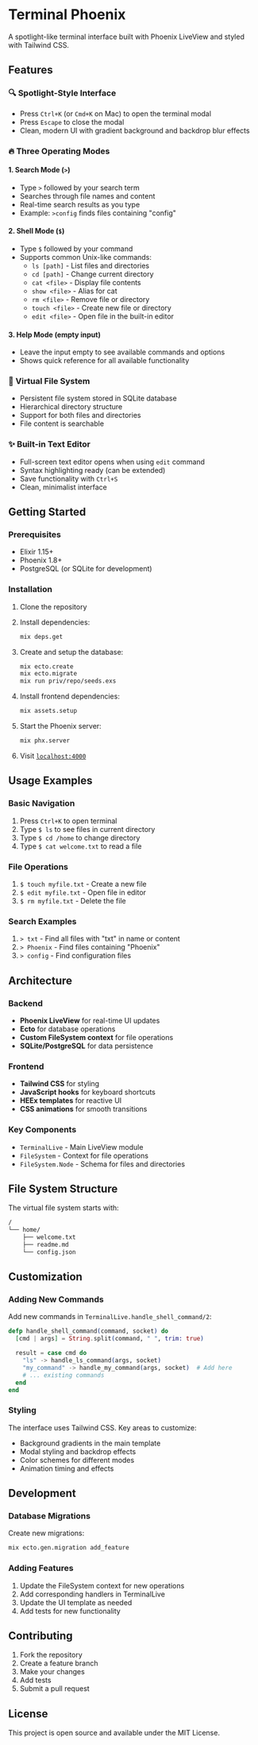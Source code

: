 # Terminal Phoenix

A spotlight-like terminal interface built with Phoenix LiveView and styled with Tailwind CSS.

## Features

### 🔍 Spotlight-Style Interface

- Press `Ctrl+K` (or `Cmd+K` on Mac) to open the terminal modal
- Press `Escape` to close the modal
- Clean, modern UI with gradient background and backdrop blur effects

### 🔥 Three Operating Modes

#### 1. Search Mode (`>`)

- Type `>` followed by your search term
- Searches through file names and content
- Real-time search results as you type
- Example: `>config` finds files containing "config"

#### 2. Shell Mode (`$`)

- Type `$` followed by your command
- Supports common Unix-like commands:
  - `ls [path]` - List files and directories
  - `cd [path]` - Change current directory
  - `cat <file>` - Display file contents
  - `show <file>` - Alias for cat
  - `rm <file>` - Remove file or directory
  - `touch <file>` - Create new file or directory
  - `edit <file>` - Open file in the built-in editor

#### 3. Help Mode (empty input)

- Leave the input empty to see available commands and options
- Shows quick reference for all available functionality

### 📁 Virtual File System

- Persistent file system stored in SQLite database
- Hierarchical directory structure
- Support for both files and directories
- File content is searchable

### ✨ Built-in Text Editor

- Full-screen text editor opens when using `edit` command
- Syntax highlighting ready (can be extended)
- Save functionality with `Ctrl+S`
- Clean, minimalist interface

## Getting Started

### Prerequisites

- Elixir 1.15+
- Phoenix 1.8+
- PostgreSQL (or SQLite for development)

### Installation

1. Clone the repository
2. Install dependencies:

   ```bash
   mix deps.get
   ```

3. Create and setup the database:

   ```bash
   mix ecto.create
   mix ecto.migrate
   mix run priv/repo/seeds.exs
   ```

4. Install frontend dependencies:

   ```bash
   mix assets.setup
   ```

5. Start the Phoenix server:

   ```bash
   mix phx.server
   ```

6. Visit [`localhost:4000`](http://localhost:4000)

## Usage Examples

### Basic Navigation

1. Press `Ctrl+K` to open terminal
2. Type `$ ls` to see files in current directory
3. Type `$ cd /home` to change directory
4. Type `$ cat welcome.txt` to read a file

### File Operations

1. `$ touch myfile.txt` - Create a new file
2. `$ edit myfile.txt` - Open file in editor
3. `$ rm myfile.txt` - Delete the file

### Search Examples

1. `> txt` - Find all files with "txt" in name or content
2. `> Phoenix` - Find files containing "Phoenix"
3. `> config` - Find configuration files

## Architecture

### Backend

- **Phoenix LiveView** for real-time UI updates
- **Ecto** for database operations
- **Custom FileSystem context** for file operations
- **SQLite/PostgreSQL** for data persistence

### Frontend

- **Tailwind CSS** for styling
- **JavaScript hooks** for keyboard shortcuts
- **HEEx templates** for reactive UI
- **CSS animations** for smooth transitions

### Key Components

- `TerminalLive` - Main LiveView module
- `FileSystem` - Context for file operations
- `FileSystem.Node` - Schema for files and directories

## File System Structure

The virtual file system starts with:

```bash
/
└── home/
    ├── welcome.txt
    ├── readme.md
    └── config.json
```

## Customization

### Adding New Commands

Add new commands in `TerminalLive.handle_shell_command/2`:

```elixir
defp handle_shell_command(command, socket) do
  [cmd | args] = String.split(command, " ", trim: true)

  result = case cmd do
    "ls" -> handle_ls_command(args, socket)
    "my_command" -> handle_my_command(args, socket)  # Add here
    # ... existing commands
  end
end
```

### Styling

The interface uses Tailwind CSS. Key areas to customize:

- Background gradients in the main template
- Modal styling and backdrop effects
- Color schemes for different modes
- Animation timing and effects

## Development

### Database Migrations

Create new migrations:

```bash
mix ecto.gen.migration add_feature
```

### Adding Features

1. Update the FileSystem context for new operations
2. Add corresponding handlers in TerminalLive
3. Update the UI template as needed
4. Add tests for new functionality

## Contributing

1. Fork the repository
2. Create a feature branch
3. Make your changes
4. Add tests
5. Submit a pull request

## License

This project is open source and available under the MIT License.
